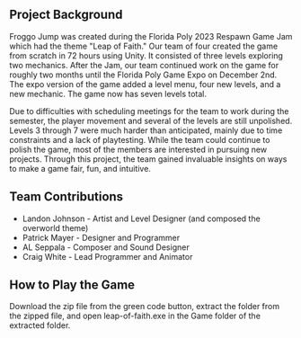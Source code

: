 ## Project Background
Froggo Jump was created during the Florida Poly 2023 Respawn Game Jam which had the theme "Leap of Faith." 
Our team of four created the game from scratch in 72 hours using Unity. It consisted of three levels exploring two mechanics.
After the Jam, our team continued work on the game for roughly two months until the Florida Poly Game Expo on December 2nd.
The expo version of the game added a level menu, four new levels, and a new mechanic.
The game now has seven levels total.

Due to difficulties with scheduling meetings for the team to work during the semester, the player movement and several of the levels are still unpolished.
Levels 3 through 7 were much harder than anticipated, mainly due to time constraints and a lack of playtesting.
While the team could continue to polish the game, most of the members are interested in pursuing new projects. 
Through this project, the team gained invaluable insights on ways to make a game fair, fun, and intuitive.

## Team Contributions
- Landon Johnson - Artist and Level Designer (and composed the overworld theme)
- Patrick Mayer - Designer and Programmer
- AL Seppala - Composer and Sound Designer
- Craig White - Lead Programmer and Animator

## How to Play the Game
Download the zip file from the green code button, extract the folder from the zipped file, and open leap-of-faith.exe in the Game folder of the extracted folder.
